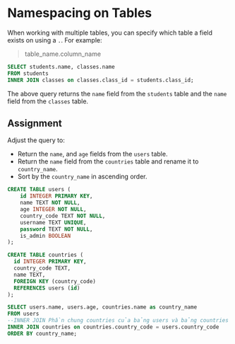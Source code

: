# Namespacing on Tables

When working with multiple tables, you can specify which table a field exists on using a `.`. For example:

> table_name.column_name

```SQL
SELECT students.name, classes.name
FROM students
INNER JOIN classes on classes.class_id = students.class_id;
```

The above query returns the `name` field from the `students` table and the `name` field from the `classes` table. 

## Assignment

Adjust the query to:

* Return the `name`, and `age` fields from the `users` table.
* Return the `name` field from the `countries` table and rename it to `country_name`.
* Sort by the `country_name` in ascending order.


```SQL
CREATE TABLE users (
    id INTEGER PRIMARY KEY,
    name TEXT NOT NULL,
    age INTEGER NOT NULL,
    country_code TEXT NOT NULL,
    username TEXT UNIQUE,
    password TEXT NOT NULL,
    is_admin BOOLEAN
);

CREATE TABLE countries (
  id INTEGER PRIMARY KEY,
  country_code TEXT,
  name TEXT,
  FOREIGN KEY (country_code)
  REFERENCES users (id)
);

SELECT users.name, users.age, countries.name as country_name
FROM users
--INNER JOIN Phần chung countries của bảng users và bảng countries
INNER JOIN countries on countries.country_code = users.country_code
ORDER BY country_name;

```